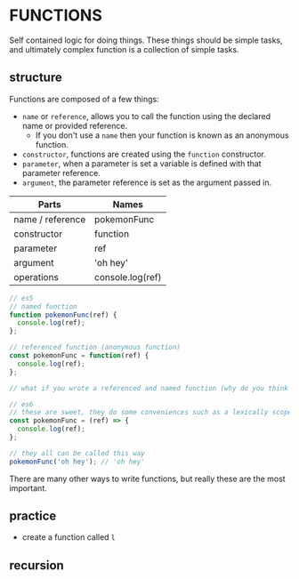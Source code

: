 # FUNCTIONS

Self contained logic for doing things. These things should be simple tasks, and ultimately complex function is a collection of simple tasks.

## structure

Functions are composed of a few things:
- `name` or `reference`, allows you to call the function using the declared name or provided reference.
  - If you don't use a `name` then your function is known as an anonymous function.
- `constructor`, functions are created using the `function` constructor.
- `parameter`, when a parameter is set a variable is defined with that parameter reference.
- `argument`, the parameter reference is set as the argument passed in.

| Parts            | Names            |
| ---------------- |------------------|
| name / reference | pokemonFunc      |
| constructor      | function         |
| parameter        | ref              |
| argument         | 'oh hey'         |
| operations       | console.log(ref) |

```js
// es5
// named function
function pokemonFunc(ref) {
  console.log(ref);
};

// referenced function (anonymous function)
const pokemonFunc = function(ref) {
  console.log(ref);
};

// what if you wrote a referenced and named function (why do you think this might be weird)

// es6
// these are sweet, they do some conveniences such as a lexically scoped this
const pokemonFunc = (ref) => {
  console.log(ref);
};

// they all can be called this way
pokemonFunc('oh hey'); // 'oh hey'
```

There are many other ways to write functions, but really these are the most important.

## practice

- create a function called `l`

## recursion
